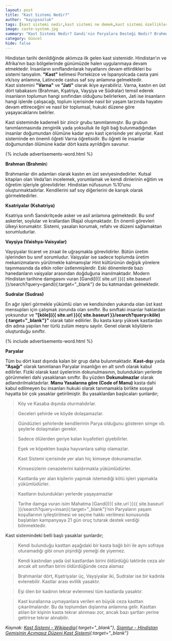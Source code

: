 ```yaml
---
layout: post
title: "Kast Sistemi Nedir?"
author: "kayipsozluk"
tags: [kast sistemi nedir,kast sistemi ne demek,kast sistemi özellikleri,kast sistemi sınıfları]
image: caste-system.jpg
summary: "Kast Sistemi Nedir? Gandi'nin Paryalara Desteği Nedir? Brahman Nedir? Ksatriyalar Nedir? Vayşiya Nedir? Sudralar Nedir? Manu Yasaları. kast sistemi özellikleri kast sistemi nedir kısaca  kast sistemi hakkında bilgi kast sistemi sınıfları kast sistemi ne demek"
category: Güncel
hide: false
---
```


Hindistan tarihi denildiğinde aklımıza ilk gelen kast sistemidir. Hindistan’ın ve Afrika’nın bazı bölgelerinde günümüzde halen uygulanmaya devam etmektedir. İnsanların sınıflandırılarak hayatlarını devam ettirdikleri bu sistemi tanıyalım. **"Kast"** kelimesi Portekizce ve İspanyolcada casta yani ırk/soy anlamına, Latincede castus saf soy anlamına gelmektedir.  
Kast sistemini **"Varna"** ve **"Jati"** olarak ikiye ayırabiliriz. Varna, kastın en üst dört tabakasını (Brahman, Kşatriya, Vayşiya ve Südralar) temsil ederek insanların toplumun hangi sınıfından olduğunu belirlerken, Jati ise insanların hangi işlerde çalışacağı, toplum içerisinde nasıl bir yaşam tarzında hayatını devam ettireceğini ve nasıl bir toplumsal, hukuki düzene göre yaşayacaklarını belirler. 

Kast sisteminde kademeli bir zincir grubu tanımlanmıştır. Bu grubun tanımlanmasında zenginlik yada yoksulluk ile ilgili bağ bulunmadığından insanlar doğumundan ölümüne kadar aynı kast içerisinde yer alıyorlar. Kast sisteminde en önemli öğreti Varna öğretisidir. Bu öğreti ile insanlar doğumundan ölümüne kadar dört kasta ayrıldığını savunur.

{% include advertisements-word.html %}

**Brahman (Brahmin**)

Brahmanlar din adamları olarak kastın en üst seviyesindedirler. Kutsal kitapları olan Veda’ları incelemek, yorumlamak ve kendi dinlerinin eğitim ve öğretim işleriyle görevlidirler. Hindistan nüfusunun %10’unu oluşturmaktadırlar. Kendilerini saf soy diğerlerini de karışık olarak görmektedirler.

**Ksatriyalar (Kshatriya)**

Ksatriya sınıfı Sanskritçede asker ve asil anlamına gelmektedir. Bu sınıf askerler, soylular ve krallardan (Raja) oluşmaktadır. En önemli görevleri ülkeyi korumaktır. Sistemi, yasaları korumak, refahı ve düzeni sağlamaktan sorumludurlar. 

**Vayşiya (Vaishya-Vaisyalar)**

Vayşiyalar ticaret ve ziraat ile uğraşmakla görevlidirler. Bütün üretim işlerinden bu sınıf sorumludur. Vaişyalar ise sadece toplumda üretim mekanizmalarını yürütmekle kalmamışlar Hint kültürünün değişik yörelere taşınmasında da etkin roller üstlenmişlerdir. Eski dönemlerde bazı hanedanların vaişyalar arasından doğduğuna inanılmaktadır. Mo­dern Hindistan tarihine damgasını vuran [Gandi]({{ site.url }}{{ site.baseurl }}/search?query=gandi){:target="_blank"} de bu katmandan gelmektedir.

**Sudralar (Sudras)**

En ağır işleri görmekle yükümlü olan ve kendisinden yukarıda olan üst kast mensupları için çalışmak zorunda olan sınıftır. Bu sınıftaki insanlar haklardan yoksundur ve **"[köle]({{ site.url }}{{ site.baseurl }}/search?query=köle){:target="_blank"}"** olarak tabir edilirler. Bu kasta karşı yüksek kastlardan din adına yapılan her türlü zulüm meşru sayılır. Genel olarak köylülerin oluşturduğu sınıftır.

{% include advertisements-word.html %}

**Paryalar** 

Tüm bu dört kast dışında kalan bir grup daha bulunmaktadır. **Kast-dışı** yada **"Aşağı"** olarak tanımlanan Paryalar insanlığın en alt sınıfı olarak kabul edilirler. Fiziki olarak kast üyelerinin dokunulmasının, bulundukları yerlerde görünmeleri dahi yasaklanan sınıftır. Bu yüzden **Dokunulmazlar** olarak adlandırılmaktadırlar. **Manu Yasalarına göre (Code of Manu)** kasta dahi kabul edilmeyen bu insanları hukuki olarak tanımamakla birlikte sosyal hayatta bir çok yasaklar getirilmiştir. Bu yasaklardan başlıcaları şunlardır;

>Köy ve Kasaba dışında oturmalıdırlar.

>Geceleri şehirde ve köyde dolaşamazlar.

>Gündüzleri şehirlerde kendilerinin Parya olduğunu gösteren simge vb. şeylerle dolaşmaları gerekir.

>Sadece ölülerden geriye kalan kıyafetleri giyebilirler.

>Eşek ve köpekten başka hayvanlara sahip olamazlar.

>Kast Sistemi içerisinde yer alan hiç kimseye dokunamazlar.

>Kimsesizlerin cenazelerini kaldırmakla yükümlüdürler.

>Kastlarda yer alan kişilerin yapmak istemediği kötü işleri yapmakla yükümlüdürler.

>Kastların bulundukları yerlerde yaşayamazlar

>Tarihe damga vuran isim Mahatma [Gandi]({{ site.url }}{{ site.baseurl }}/search?query=insan){:target="_blank"}’nin Paryaların yaşam koşullarının iyileştirilmesi ve seçme hakkı verilmesi konusunda başlatılan kampanyaya 21 gün oruç tutarak destek verdiği bilinmektedir.

Kast sistemindeki belli başlı yasaklar şunlardır;

>Kendi bulunduğu kasttan aşağıdaki bir kasta bağlı biri ile aynı sofraya oturamadığı gibi onun pişirdiği yemeği de yiyemez.

>Kendi kastından yada üst kastlardan birini öldürdüğü taktirde ceza alır ancak alt sınıftan birini öldürdüğünde ceza alamaz

>Brahmanlar dört, Kşatriyalar üç, Vayşiyalar iki, Sudralar ise bir kadınla evlenebilir. Kastlar arası evlilik yasaktır.

>Eşi ölen bir kadının tekrar evlenmesi tüm kastlarda yasaktır.

>Kast kurallarına uymayanlara verilen en büyük ceza kasttan çıkarılmalarıdır. Bu da toplumdan dışlanma anlamına gelir. Kasttan atılan bir kişinin kasta tekrar alınması zor, ancak bazı şartları yerine getirirse tekrar alınabilir.

*Kaynak: [Kast Sistemi - Wikipedia](https://tr.wikipedia.org/wiki/Kast_sistemi){:target="_blank"}*, *[Siamtur - Hindistan Gemişinin Acımasız Düzeni Kast Sistemi](http://www.siamtur.com/uzakdogugazetesi/2017/06/22/hindistan-gecmisinin-acimasiz-duzeni-kast-sistemi/){:target="_blank"}*